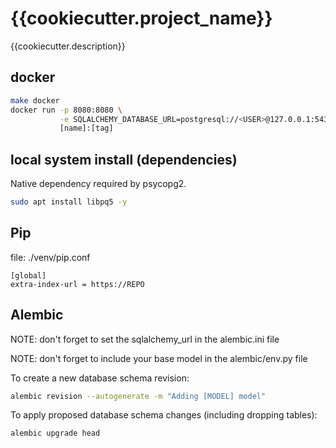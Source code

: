 # {{cookiecutter.project_name}}

{{cookiecutter.description}}

## docker

```bash
make docker
docker run -p 8080:8080 \
           -e SQLALCHEMY_DATABASE_URL=postgresql://<USER>@127.0.0.1:5432/<DBNAME>
           [name]:[tag]
```

## local system install (dependencies)

Native dependency required by psycopg2.

```bash
sudo apt install libpq5 -y
```

## Pip

file: ./venv/pip.conf

```pre
[global]
extra-index-url = https://REPO
```

## Alembic

NOTE: don't forget to set the sqlalchemy_url in the alembic.ini file

NOTE: don't forget to include your base model in the alembic/env.py file

To create a new database schema revision:

```bash
alembic revision --autogenerate -m "Adding [MODEL] model"
```

To apply proposed database schema changes (including dropping tables):

```bash
alembic upgrade head
```
